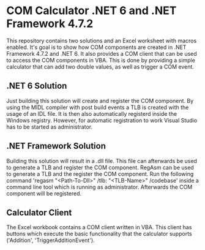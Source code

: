 # COM Calculator .NET 6 and .NET Framework 4.7.2
 
This repository contains two solutions and an Excel worksheet with macros enabled. It's goal is to show how COM components are created in .NET Framework 4.7.2 and .NET 6. It also provides a COM client that can be used to access the COM components in VBA. This is done by providing a simple calculator that can add two double values, as well as trigger a COM event.

## .NET 6 Solution

Just building this solution will create and register the COM component. By using the MIDL compiler with post build events a TLB is created with the usage of an IDL file. It is then also automatically registerd inside the Windows registry. However, for automatic registration to work Visual Studio has to be started as administrator.

## .NET Framework Solution

Building this solution will result in a .dll file. This file can afterwards be used to generate a TLB and register the COM component. RegAsm can be used to generate a TLB and the register the COM component. Run the following command 'regasm "\<Path-To-Dll\>" /tlb: "\<TLB-Name\>" /codebase' inside a command line tool which is running as administrator. Afterwards the COM component will be registered.

## Calculator Client
 
The Excel workbook contains a COM client written in VBA. This client has buttons which execute the basic functionality that the calculator supports ('Addition', 'TriggerAdditionEvent').
